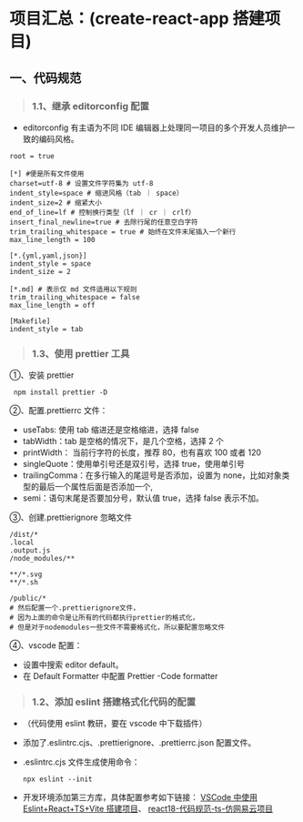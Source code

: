 # 项目汇总：(create-react-app 搭建项目)

## 一、代码规范

> ### 1.1、继承 editorconfig 配置

- editorconfig 有主语为不同 IDE 编辑器上处理同一项目的多个开发人员维护一致的编码风格。

```shell
root = true

[*] #便是所有文件使用
charset=utf-8 # 设置文件字符集为 utf-8
indent_style=space # 缩进风格（tab ｜ space）
indent_size=2 # 缩紧大小
end_of_line=lf # 控制换行类型（lf ｜ cr ｜ crlf）
insert_final_newline=true # 去除行尾的任意空白字符
trim_trailing_whitespace = true # 始终在文件末尾插入一个新行
max_line_length = 100

[*.{yml,yaml,json}]
indent_style = space
indent_size = 2

[*.md] # 表示仅 md 文件适用以下规则
trim_trailing_whitespace = false
max_line_length = off

[Makefile]
indent_style = tab
```

> ### 1.3、使用 prettier 工具

①、安装 prettier

```shell
 npm install prettier -D
```

②、配置.prettierrc 文件：

- useTabs: 使用 tab 缩进还是空格缩进，选择 false
- tabWidth：tab 是空格的情况下，是几个空格，选择 2 个
- printWidth： 当前行字符的长度，推荐 80，也有喜欢 100 或者 120
- singleQuote：使用单引号还是双引号，选择 true，使用单引号
- trailingComma：在多行输入的尾逗号是否添加，设置为 none，比如对象类型的最后一个属性后面是否添加一个,
- semi：语句末尾是否要加分号，默认值 true，选择 false 表示不加。

③、创建.prettierignore 忽略文件

```shell
/dist/*
.local
.output.js
/node_modules/**

**/*.svg
**/*.sh

/public/*
# 然后配置一个.prettierignore文件，
# 因为上面的命令是让所有的代码都执行prettier的格式化，
# 但是对于nodemodules一些文件不需要格式化，所以要配置忽略文件 
```

④、vscode 配置：

- 设置中搜索 editor default。
- 在 Default Formatter 中配置 Prettier -Code formatter

> ### 1.2、添加 eslint 搭建格式化代码的配置

- （代码使用 eslint 教研，要在 vscode 中下载插件）
- 添加了.eslintrc.cjs、.prettierignore、.prettierrc.json 配置文件。
- .eslintrc.cjs 文件生成使用命令：

  ```shell
  npx eslint --init
  ```

- 开发环境添加第三方库，具体配置参考如下链接：
  [VSCode 中使用 Eslint+React+TS+Vite 搭建项目](https://blog.csdn.net/qq_44754016/article/details/129966102)、
  [react18-代码规范-ts-仿网易云项目](https://blog.csdn.net/wyh666csdn/article/details/128676975)
